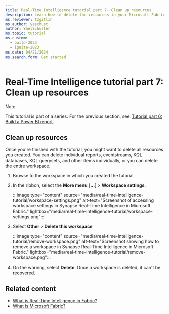 ```yaml
---
title: Real-Time Intelligence tutorial part 7- Clean up resources
description: Learn how to delete the resources in your Microsoft Fabric workspace.
ms.reviewer: tzgitlin
ms.author: yaschust
author: YaelSchuster
ms.topic: tutorial
ms.custom:
  - build-2023
  - ignite-2023
ms.date: 04/21/2024
ms.search.form: Get started
---
```

# Real-Time Intelligence tutorial part 7: Clean up resources

> [!NOTE]
> This tutorial is part of a series. For the previous section, see:  [Tutorial part 6: Build a Power BI report](tutorial-6-build-report.md).

## Clean up resources

Once you're finished with the tutorial, you might want to delete all resources you created. You can delete individual reports, eventstreams, KQL databases, KQL querysets, and other items individually, or you can delete the entire workspace.

1. Browse to the workspace in which you created the tutorial.
1. In the ribbon, select the **More menu** [**...**] > **Workspace settings**.

    :::image type="content" source="media/real-time-intelligence-tutorial/workspace-settings.png" alt-text="Screenshot of accessing workspace settings in Synapse Real-Time Intelligence in Microsoft Fabric." lightbox="media/real-time-intelligence-tutorial/workspace-settings.png":::

1. Select **Other** > **Delete this workspace**

    :::image type="content" source="media/real-time-intelligence-tutorial/remove-workspace.png" alt-text="Screenshot showing how to remove a workspace in Synapse Real-Time Intelligence in Microsoft Fabric." lightbox="media/real-time-intelligence-tutorial/remove-workspace.png":::

1. On the warning, select **Delete**. Once a workspace is deleted, it can't be recovered.

## Related content

* [What is Real-Time Intelligence in Fabric?](overview.md)
* [What is Microsoft Fabric?](../get-started/microsoft-fabric-overview.md)
